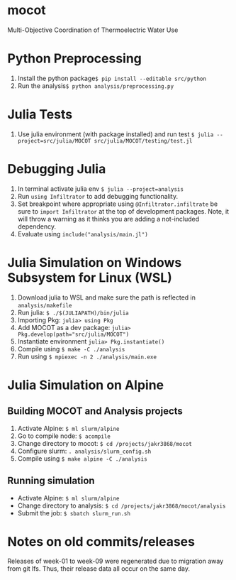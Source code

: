 # mocot
Multi-Objective Coordination of Thermoelectric Water Use

# Python Preprocessing
1) Install the python package`$ pip install --editable src/python`
2) Run the analysis`$ python analysis/preprocessing.py`

# Julia Tests
1) Use julia environment (with package installed) and run test `$ julia --project=src/julia/MOCOT src/julia/MOCOT/testing/test.jl`

# Debugging Julia
1) In terminal activate julia env `$ julia --project=analysis`
2) Run `using Infiltrator` to add debugging functionality.
3) Set breakpoint where appropriate using `@Infiltrator.infiltrate` be sure to `import Infiltrator` at the top of development packages. Note, it will throw a warning as it thinks you are adding a not-included dependency.
4) Evaluate using `include("analysis/main.jl")`

# Julia Simulation on Windows Subsystem for Linux (WSL)
1) Download julia to WSL and make sure the path is reflected in `analysis/makefile`
2) Run julia: `$ ./$(JULIAPATH)/bin/julia`
3) Importing Pkg: `julia> using Pkg`
4) Add MOCOT as a dev package: `julia> Pkg.develop(path="src/julia/MOCOT")`
5) Instantiate environment `julia> Pkg.instantiate()`
6) Compile using `$ make -C ./analysis`
7) Run using `$ mpiexec -n 2 ./analysis/main.exe`

# Julia Simulation on Alpine

## Building MOCOT and Analysis projects
1) Activate Alpine: `$ ml slurm/alpine`
2) Go to compile node: `$ acompile`
3) Change directory to mocot: `$ cd /projects/jakr3868/mocot`
4) Configure slurm: `. analysis/slurm_config.sh` 
5) Compile using `$ make alpine -C ./analysis`

## Running simulation
* Activate Alpine: `$ ml slurm/alpine`
* Change directory to analysis: `$ cd /projects/jakr3868/mocot/analysis`
* Submit the job: `$ sbatch slurm_run.sh`

# Notes on old commits/releases
Releases of week-01 to week-09 were regenerated due to migration away from git lfs. Thus, their release data all occur on the same day. 
